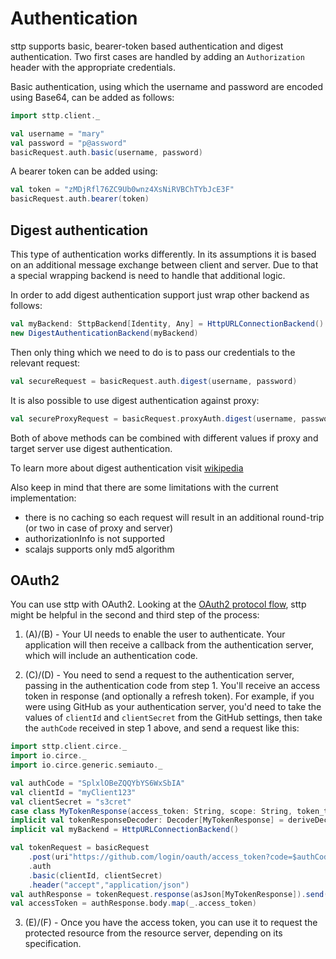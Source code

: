 # Authentication

sttp supports basic, bearer-token based authentication and digest authentication. Two first cases are handled by adding an `Authorization` header with the appropriate credentials.

Basic authentication, using which the username and password are encoded using Base64, can be added as follows:

```scala mdoc:silent
import sttp.client._

val username = "mary"
val password = "p@assword"
basicRequest.auth.basic(username, password)
```

A bearer token can be added using:

```scala mdoc:compile-only
val token = "zMDjRfl76ZC9Ub0wnz4XsNiRVBChTYbJcE3F"
basicRequest.auth.bearer(token)
```

## Digest authentication

This type of authentication works differently. In its assumptions it is based on an additional message exchange between client and server. Due to that a special wrapping backend is need to handle that additional logic.

In order to add digest authentication support just wrap other backend as follows:

```scala mdoc:compile-only
val myBackend: SttpBackend[Identity, Any] = HttpURLConnectionBackend()
new DigestAuthenticationBackend(myBackend)
```

Then only thing which we need to do is to pass our credentials to the relevant request:

```scala mdoc:compile-only
val secureRequest = basicRequest.auth.digest(username, password)
```

It is also possible to use digest authentication against proxy:

```scala mdoc:compile-only
val secureProxyRequest = basicRequest.proxyAuth.digest(username, password)
```

Both of above methods can be combined with different values if proxy and target server use digest authentication.

To learn more about digest authentication visit [wikipedia](https://en.wikipedia.org/wiki/Digest_access_authentication)

Also keep in mind that there are some limitations with the current implementation:

* there is no caching so each request will result in an additional round-trip (or two in case of proxy and server)
* authorizationInfo is not supported
* scalajs supports only md5 algorithm

## OAuth2

You can use sttp with OAuth2. Looking at the [OAuth2 protocol flow](https://tools.ietf.org/html/rfc6749#section-1.2), sttp might be helpful in the second and third step of the process:

1. (A)/(B) - Your UI needs to enable the user to authenticate. Your application will then receive a callback from the authentication server, which will include an authentication code.

2. (C)/(D) - You need to send a request to the authentication server, passing in the authentication code from step 1. You'll receive an access token in response (and optionally a refresh token). For example, if you were using GitHub as your authentication server, you'd need to take the values of `clientId` and `clientSecret` from the GitHub settings, then take the `authCode` received in step 1 above, and send a request like this:
```scala mdoc:compile-only
import sttp.client.circe._
import io.circe._
import io.circe.generic.semiauto._

val authCode = "SplxlOBeZQQYbYS6WxSbIA"
val clientId = "myClient123"
val clientSecret = "s3cret"
case class MyTokenResponse(access_token: String, scope: String, token_type: String, refresh_token: Option[String])
implicit val tokenResponseDecoder: Decoder[MyTokenResponse] = deriveDecoder[MyTokenResponse]
implicit val myBackend = HttpURLConnectionBackend()

val tokenRequest = basicRequest
    .post(uri"https://github.com/login/oauth/access_token?code=$authCode&grant_type=authorization_code")
    .auth
    .basic(clientId, clientSecret)
    .header("accept","application/json")
val authResponse = tokenRequest.response(asJson[MyTokenResponse]).send()
val accessToken = authResponse.body.map(_.access_token)
```
3. (E)/(F) - Once you have the access token, you can use it to request the protected resource from the resource server, depending on its specification.
